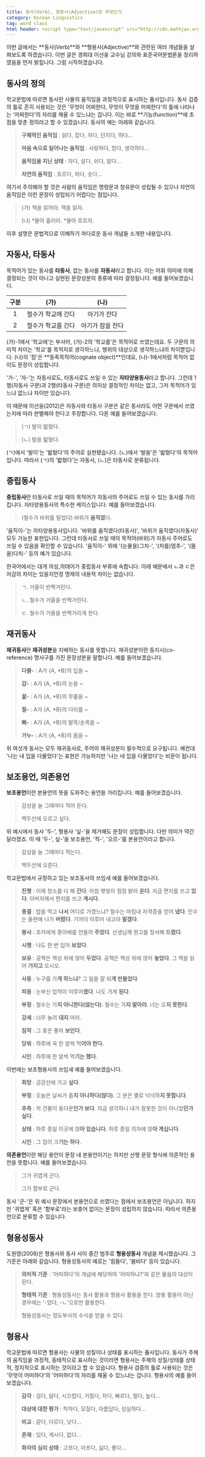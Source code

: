 ```yaml
---
title: 동사(Verb), 형용사(Adjective)란 무엇인가
category: Korean Linguistics
tag: word class
html header: <script type="text/javascript" src="http://cdn.mathjax.org/mathjax/latest/MathJax.js?config=TeX-AMS_SVG"></script>
---
```


이번 글에서는 **동사(Verb)**와 **형용사(Adjective)**와 관련된 여러 개념들을 살펴보도록 하겠습니다. 이번 글은 경희대 이선웅 교수님 강의와 표준국어문법론을 정리하였음을 먼저 밝힙니다. 그럼 시작하겠습니다.



## 동사의 정의

학교문법에 따르면 동사란 사물의 움직임을 과정적으로 표시하는 품사입니다. 동사 검증의 틀로 흔히 사용되는 것은 '무엇이 어찌한다, 무엇이 무엇을 어찌한다'의 틀에 나타나는 '어찌한다'의 자리를 채울 수 있느냐는 겁니다. 이는 바로 **기능(function)**에 초점을 맞춘 정의라고 할 수 있겠습니다. 동사의 예는 아래와 같습니다.

> **구체적인 움직임** : 읽다, 잡다, 자다, 던지다, 뛰다...
>
> **마음 속으로 일어나는 움직임** : 사랑하다, 믿다, 생각하다...
>
> **움직임을 지닌 상태** : 자다, 살다, 쉬다, 앓다...
>
> **자연의 움직임** : 흐르다, 피다, 솟다...

여기서 주의해야 할 것은 사람의 움직임은 명령문과 청유문이 성립될 수 있으나 자연의 움직임은 이런 문장이 성립되기 어렵다는 점입니다.

> (가) 책을 읽어라. 책을 읽자.
>
> (나) \*물아 흘러라. \*물아 흐르자.

이후 설명은 문법적으로 이해하기 까다로운 동사 개념들 소개한 내용입니다.



## 자동사, 타동사

목적어가 있는 동사를 **타동사**, 없는 동사를 **자동사**라고 합니다. 이는 어휘 의미에 의해 결정되는 것이 아니고 실현된 문장성분의 종류에 따라 결정됩니다. 예를 들어보겠습니다.

|  구분  |    (가)     |    (나)    |
| :--: | :--------: | :-------: |
|  1   | 철수가 학교에 간다 |  아기가 잔다   |
|  2   | 철수가 학교를 간다 | 아기가 잠을 잔다 |

(가)-1에서 '학교에'는 부사어, (가)-2의 '학교를'은 목적어로 쓰였는데요. 두 구문의 의미적 차이는 '학교'를 목적지로 생각하느냐, 행위의 대상으로 생각하느냐의 차이뿐입니다. (나)의 '잠'은 **동족목적어(cognate object)**인데요, (나)-1에서처럼 목적어 없이도 문장이 성립합니다.

'가-', '자-'는 자동사로도, 타동사로도 쓰일 수 있는 **자타양용동사**라고 합니다. 그런데 1행(자동사 구문)과 2행(타동사 구문)은 의미상 결정적인 차이는 없고, 그저 목적어가 있느냐 없느냐 차이만 있습니다. 

이 때문에 이선웅(2012)은 자동사와 타동사 구분은 같은 동사라도 어떤 구문에서 쓰였는지에 따라 판별해야 한다고 주장합니다. 다른 예를 들어보겠습니다.

> (ㄱ) 발이 밟혔다.
>
> (ㄴ) 발을 밟혔다.

(ㄱ)에서 '발이'는 '밟혔다'의 주어로 실현됐습니다. (ㄴ)에서 '발을'은 '밟혔다'의 목적어입니다. 따라서 (ㄱ)의 '밟혔다'는 자동사, (ㄴ)은 타동사로 분류됩니다.



## 중립동사

**중립동사**란 타동사로 쓰일 때의 목적어가 자동사의 주어로도 쓰일 수 있는 동사를 가리킵니다. 자타양용동사의 특수한 케이스입니다. 예를 들어보겠습니다.

> (철수가 바위를 밀었다) 바위가 **움직였**다.

'움직이-'는 자타양용동사입니다. '바위를 움직였다(타동사)', '바위가 움직였다(자동사)' 모두 가능한 표현입니다. 그런데 타동사로 쓰일 때의 목적어(바위)가 자동사 주어로도 쓰일 수 있음을 확인할 수 있습니다. '움직이-' 외에 '(눈물을)그치-', '(차를)멈추-', '(몸을)다치-' 등의 예가 있습니다.

한국어에서는 대개 의성,의태어가 중립동사 부류에 속합니다. 아래 예문에서 ㄴ과 ㄷ은 어감의 차이는 있을지언정 명제의 내용적 차이는 없습니다.

> ㄱ. 거울이 반짝거린다.
>
> ㄴ. 철수가 거울을 반짝거린다.
>
> ㄷ. 철수가 거울을 반짝거리게 한다.



## 재귀동사

**재귀동사**란 **재귀성분**을 지배하는 동사를 뜻합니다. 재귀성분이란 동지시(co-reference) 명사구를 가진 문장성분을 말합니다. 예를 들어보겠습니다.

> **다물-** : A가 {A, \*B}의 입을 ~
>
> **감-** : A가 {A, \*B}의 눈을 ~
>
> **꿇-** : A가 {A, \*B}의 무릎을 ~
>
> **절-** : A가 {A, \*B}의 다리를 ~
>
> **삐-** : A가 {A, \*B}의 발목/손목을 ~
>
> **가누-** : A가 {A, \*B}의 몸을 ~ 

위 여섯개 동사는 모두 재귀동사로, 주어의 재귀성분이 필수적으로 요구됩니다. 예컨대 '나는 내 입을 다물었다'는 표현은 가능하지만 '나는 네 입을 다물었다'는 비문이 됩니다.



## 보조용언, 의존용언

**보조용언**이란 본용언의 뜻을 도와주는 용언을 가리킵니다. 예를 들어보겠습니다.

> 감상을 늘 그때마다 적어 둔다.
>
> 백두산에 오르고 싶다.

위 예시에서 동사 '두-', 형용사 '싶-'을 제거해도 문장이 성립합니다. 다만 의미가 약간 달라졌죠. 이 때 '두-', 싶-'을 보조용언, '적-', '오르-'를 본용언이라고 합니다.

> 감상을 늘 그때마다 적는다.
>
> 백두산에 오른다.

학교문법에서 규정하고 있는 보조동사의 쓰임새 예를 들어보겠습니다.

> **진행** : 이제 청소를 다 해 **간다**. 아침 햇빛이 점점 밝아 **온다**. 지금 편지를 쓰고 **있다**. 아버지께서 편지를 쓰고 **계시다**. 
>
> **종결** : 밥을 먹고 **나서** 어디로 가겠느냐? 철수는 마침내 자격증을 얻어 **냈다**. 인수는 들판에 나가 **버렸다**. 기어이 이루어 내고야 **말겠다**. 
>
> **봉사** : 조카에게 종이배를 만들어 **주었다**. 선생님께 원고를 정서해 **드렸다**. 
>
> **시행** : 나도 한 번 입어 **보았다**. 
>
> **보유** : 공책은 책상 위에 얹어 **두었다**. 공책은 책상 위에 얹어 **놓았다**. 그 책을 읽어 **가지고** 오시오.
>
> **사동** : 누구를 가**게 하느냐**? 그 일을 잘 되**게 만들었다**.
>
> **피동** : 눈부신 업적이 이루어**졌다**. 나도 가게 **된다**.
>
> **부정** : 철수는 가**지 아니한다(않는다)**.  철수는 가**지 말아라**. 너는 오**지 못한다**.
>
> **강세** : 너무 놀려 **대지** 마라.
>
> **짐작** : 그 꽃은 좋아 **보인다**.
>
> **당위** : 하루에 꼭 한 알씩 먹**어야 한다.**
>
> **시인** : 하루에 한 알씩 먹**기는 했다**.

이번에는 보조형용사의 쓰임새 예를 들어보겠습니다.

> **희망** : 금강산에 가고 **싶다**.
>
> **부정** : 오늘은 날씨가 춥**지 아니하다(않다)**. 그 분은 별로 넉넉하**지 못합니다**.
>
> **추측** : 저 건물이 동다문**인가 보다**. 지금 생각하니 내가 잘못한 것이 아니었**던가 싶다**.
>
> **상태** : 하루 종일 이곳에 앉**아 있습니다**. 하루 종일 의자에 앉**아 계십니다**.
>
> **시인** : 그 집이 크**기는 하다**.

**의존용언**이란 해당 용언이 문장 내 본용언이기는 하지만 선행 문장 형식에 의존적인 용언을 뜻합니다. 예를 들어보겠습니다.

> 그가 귀엽게 군다.
>
> 그가 함부로 군다.

동사 '군-'은 위 예시 문장에서 본용언으로 쓰였다는 점에서 보조용언은 아닙니다. 하지만 '귀엽게' 혹은 '함부로'라는 보충어 없이는 문장이 성립하지 않습니다. 따라서 의존용언으로 분류할 수 있습니다.



## 형용성동사

도원영(2008)은 형용사와 동사 사이 중간 범주로 **형용성동사** 개념을 제시했습니다. 그 기준은 아래와 같습니다. 형용성동사의 예로는 '힘들다', '붐비다' 등이 있습니다.

> **의미적 기준** : '어떠하다'의 개념에 해당하여 '어떠하냐?'와 같은 물음의 대상이 된다.
>
> **형태적 기준** : 형용성동사는 동사 활용과 형용사 활용을 한다. 양용 활용이 아닌 경우에는 '-었다, -ㄴ'으로만 활용한다.
>
> 형용성동사는 정도부사의 수식을 받을 수 있다.



## 형용사

학교문법에 따르면 형용사는 사물의 성질이나 상태를 표시하는 품사입니다. 동사가 주체의 움직임을 과정적, 동태적으로 표시하는 것이라면 형용사는 주체의 성질/상태를 상태적, 정지적으로 표시하는 것이라고 할 수 있습니다. 형용사 검증의 틀로 사용되는 것은 '무엇이 어떠하다'의 '어떠하다'의 자리를 채울 수 있느냐는 겁니다.  형용사의 예를 들어보겠습니다. 

> **감각** : 검다, 달다, 시끄럽다, 거칠다, 차다, 빠르다, 멀다, 높다...
>
> **대상에 대한 평가** : 착하다, 모질다, 아름답다, 성실하다...
>
> **비교** : 같다, 다르다, 낫다...
>
> **존재** : 있다, 계시다, 없다...
>
> **화자의 심리 상태** : 고프다, 아프다, 싫다, 좋다...

